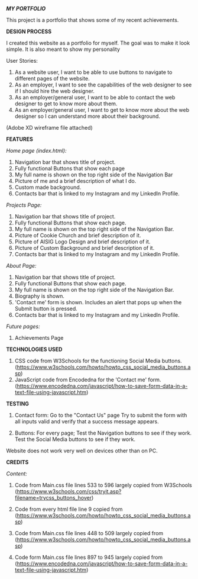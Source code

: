 **_MY PORTFOLIO_**

This project is a portfolio that shows some of my recent achievements.

**DESIGN PROCESS**

I created this website as a portfolio for myself. The goal was to make it look simple. It is also meant to show my personality

User Stories:

1. As a website user, I want to be able to use buttons to navigate to different pages of the website.
2. As an employer, I want to see the capabilities of the web designer to see if I should hire the web designer.
3. As an employer/general user, I want to be able to contact the web designer to get to know more about them.
4. As an employer/general user, I want to get to know more about the web designer so I can understand more about their
   background.

(Adobe XD wireframe file attached)

**FEATURES**

_Home page (index.html):_

1. Navigation bar that shows title of project.
2. Fully functional Buttons that show each page
3. My full name is shown on the top right side of the Navigation Bar
4. Picture of me and a brief description of what I do.
5. Custom made background.
6. Contacts bar that is linked to my Instagram and my LinkedIn Profile.

_Projects Page:_

1. Navigation bar that shows title of project.
2. Fully functional Buttons that show each page.
3. My full name is shown on the top right side of the Navigation Bar.
4. Picture of Cookie Church and brief description of it.
5. Picture of AISIG Logo Design and brief description of it.
6. Picture of Custom Background and brief description of it.
7. Contacts bar that is linked to my Instagram and my LinkedIn Profile.

_About Page:_

1. Navigation bar that shows title of project.
2. Fully functional Buttons that show each page.
3. My full name is shown on the top right side of the Navigation Bar.
4. Biography is shown.
5. 'Contact me' form is shown. Includes an alert that pops up when the Submit button is pressed.
6. Contacts bar that is linked to my Instagram and my LinkedIn Profile.

_Future pages:_

1. Achievements Page

**TECHNOLOGIES USED**

1. CSS code from W3Schools for the functioning Social Media buttons. (https://www.w3schools.com/howto/howto_css_social_media_buttons.asp)
2. JavaScript code from Encodedna for the 'Contact me' form. (https://www.encodedna.com/javascript/how-to-save-form-data-in-a-text-file-using-javascript.htm)

**TESTING**

1. Contact form:
   Go to the "Contact Us" page
   Try to submit the form with all inputs valid and verify that a success message appears.

2. Buttons:
   For every page;
   Test the Navigation buttons to see if they work.
   Test the Social Media buttons to see if they work.

Website does not work very well on devices other than on PC.

**CREDITS**

_Content:_

1. Code from Main.css file lines 533 to 596 largely copied from W3Schools (https://www.w3schools.com/css/tryit.asp?filename=trycss_buttons_hover)

2. Code from every html file line 9 copied from (https://www.w3schools.com/howto/howto_css_social_media_buttons.asp)

3. Code from Main.css file lines 448 to 509 largely copied from (https://www.w3schools.com/howto/howto_css_social_media_buttons.asp)

4. Code form Main.css file lines 897 to 945 largely copied from (https://www.encodedna.com/javascript/how-to-save-form-data-in-a-text-file-using-javascript.htm)
